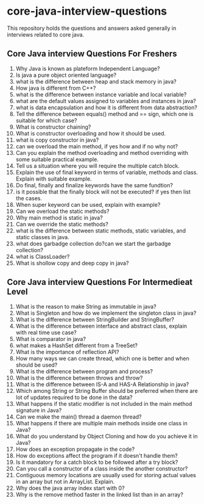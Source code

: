 # core-java-interview-questions
This repository holds the questions and answers asked generally in interviews related to core java. 

## Core Java interview Questions For Freshers

1. Why Java is known as plateform Independent Language?
2. Is java a pure object oriented language?
3. what is the difference between heap and stack memory in java?
4. How java is different from C++?
5. what is the difference between instance variable and local variable?
6. what are the default values assigned to variables and instances in java?
7. what is data encapsulation and how it is different from data abstraction?
8. Tell the difference between equals() method and == sign, which one is suitable for which case?
9. What is constructor chaining?
10. What is constructor overloading and how it should be used.
11. what is copy constructor in java?
12. can we overload the main method, if yes how and if no why not?
13. Can you explain the method overloading and method overriding with some suitable practical example.
14. Tell us a situation where you will require the multiple catch block.
15. Explain the use of final keyword in terms of variable, methods and class. Explain with suitable example.
16. Do final, finally and finalize keywords have the same fundtion?
17. is it possible that the finally block will not be executed? if yes then list the cases.
18. When super keyword can be used, explain with example?
19. Can we overload the static methods?
20. Why main method is static in java?
21. Can we override the static methods?
22. what is the difference between static methods, static variables, and static classes in java.
23. what does garbadge collection do?can we start the garbadge collection?
24. what is ClassLoader?
25. What is shollow copy and deep copy in java?

## Core Java interview Questions For Intermedieat Level
1.  What is the reason to make String as immutable in java?
2.  What is Singleton and how do we implement the singleton class in java?
3.  What is the difference between StringBuilder and StringBuffer?
4.  What is the difference between interface and abstract class, explain with real time use case?
5.  What is comparator in java?
6.  what makes a HashSet different from a TreeSet?
7.  What is the importance of reflection API?
8.  How many ways we can create thread, which one is better and when should be used?
9.  What is the difference between program and process?
10.  What is the difference between throws and throw?
11.  What is the difference between IS-A and HAS-A Relationship in java?
12.  Which among String or String Buffer should be preferred when there are lot of updates required to be done in the data?
13.  What happens if the static modifier is not included in the main method signature in Java?
14.  Can we make the main() thread a daemon thread?
15.  What happens if there are multiple main methods inside one class in Java?
16.  What do you understand by Object Cloning and how do you achieve it in Java?
17.  How does an exception propagate in the code?
18.  How do exceptions affect the program if it doesn't handle them?
19.  Is it mandatory for a catch block to be followed after a try block?
20.  Can you call a constructor of a class inside the another constructor?
21.  Contiguous memory locations are usually used for storing actual values in an array but not in ArrayList. Explain.
22.  Why does the java array index start with 0?
23.  Why is the remove method faster in the linked list than in an array?
